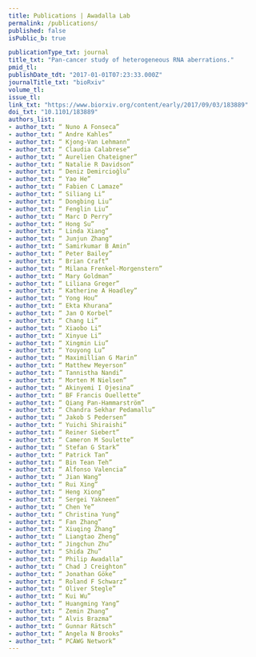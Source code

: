 ```yaml
---
title: Publications | Awadalla Lab
permalink: /publications/
published: false
isPublic_b: true

publicationType_txt: journal
title_txt: "Pan-cancer study of heterogeneous RNA aberrations."
pmid_tl: 
publishDate_tdt: "2017-01-01T07:23:33.000Z"
journalTitle_txt: "bioRxiv"
volume_tl:
issue_tl:
link_txt: "https://www.biorxiv.org/content/early/2017/09/03/183889"
doi_txt: "10.1101/183889"
authors_list:
- author_txt: “ Nuno A Fonseca”
- author_txt: “ Andre Kahles”
- author_txt: “ Kjong-Van Lehmann”
- author_txt: “ Claudia Calabrese”
- author_txt: “ Aurelien Chateigner”
- author_txt: “ Natalie R Davidson”
- author_txt: “ Deniz Demircioğlu”
- author_txt: “ Yao He”
- author_txt: “ Fabien C Lamaze”
- author_txt: “ Siliang Li”
- author_txt: “ Dongbing Liu”
- author_txt: “ Fenglin Liu”
- author_txt: “ Marc D Perry”
- author_txt: “ Hong Su”
- author_txt: “ Linda Xiang”
- author_txt: “ Junjun Zhang”
- author_txt: “ Samirkumar B Amin”
- author_txt: “ Peter Bailey”
- author_txt: “ Brian Craft”
- author_txt: “ Milana Frenkel-Morgenstern”
- author_txt: “ Mary Goldman”
- author_txt: “ Liliana Greger”
- author_txt: “ Katherine A Hoadley”
- author_txt: “ Yong Hou”
- author_txt: “ Ekta Khurana”
- author_txt: “ Jan O Korbel”
- author_txt: “ Chang Li”
- author_txt: “ Xiaobo Li”
- author_txt: “ Xinyue Li”
- author_txt: “ Xingmin Liu”
- author_txt: “ Youyong Lu”
- author_txt: “ Maximillian G Marin”
- author_txt: “ Matthew Meyerson”
- author_txt: “ Tannistha Nandi”
- author_txt: “ Morten M Nielsen”
- author_txt: “ Akinyemi I Ojesina”
- author_txt: “ BF Francis Ouellette”
- author_txt: “ Qiang Pan-Hammarström”
- author_txt: “ Chandra Sekhar Pedamallu”
- author_txt: “ Jakob S Pedersen”
- author_txt: “ Yuichi Shiraishi”
- author_txt: “ Reiner Siebert”
- author_txt: “ Cameron M Soulette”
- author_txt: “ Stefan G Stark”
- author_txt: “ Patrick Tan”
- author_txt: “ Bin Tean Teh”
- author_txt: “ Alfonso Valencia”
- author_txt: “ Jian Wang”
- author_txt: “ Rui Xing”
- author_txt: “ Heng Xiong”
- author_txt: “ Sergei Yakneen”
- author_txt: “ Chen Ye”
- author_txt: “ Christina Yung”
- author_txt: “ Fan Zhang”
- author_txt: “ Xiuqing Zhang”
- author_txt: “ Liangtao Zheng”
- author_txt: “ Jingchun Zhu”
- author_txt: “ Shida Zhu”
- author_txt: “ Philip Awadalla”
- author_txt: “ Chad J Creighton”
- author_txt: “ Jonathan Göke”
- author_txt: “ Roland F Schwarz”
- author_txt: “ Oliver Stegle”
- author_txt: “ Kui Wu”
- author_txt: “ Huangming Yang”
- author_txt: “ Zemin Zhang”
- author_txt: “ Alvis Brazma”
- author_txt: “ Gunnar Rätsch”
- author_txt: “ Angela N Brooks”
- author_txt: “ PCAWG Network”
---
```

